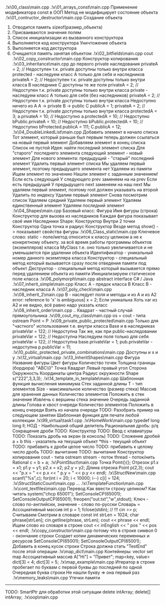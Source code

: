 .\!x\00_class\main.cpp
.\!x\01_arrays_const\main.cpp
Применение модификатора const в ООП
Метод не модифицирует состояние объекта
.\!x\01_contructor_destructor\main.cpp
Создание объекта
1. Отводится память sizeof(размер_объекта)
2. Присваиваются значения полям
3. Список инициализации из вызванного
конструктора
4. Выполняется код конструктора
Уничтожение объекта
1. Выполняется код деструктора
2. Очищается память занятая объектом
.\!x\02_bitfields\main.cpp
cout
.\!x\02_copy_constructor\main.cpp
Конструктор копирования
.\!x\03_inheritance\main.cpp
до первого private наследования
privateA = 2; // Недоступен
т.к. private доступны только внутри класса
protected - наследуем класс A
только для себя и наследников
privateA = 2; // Недоступен
т.к. private доступны только внутри класса
В наследнике C доступны те же поля
privateA = 2; // Недоступен
т.к. private доступны только внутри класса
private - наследуем класс A
только для себя (без наследников)
privateA = 2; // Недоступен
т.к. private доступны только внутри класса
Недоступно ничего из A
A -> private B -> public C
publicA = 1;
privateA = 2; // Недоступен
т.к. private доступны только внутри класса
protectedA = 3;
a.privateA = 10; // Недоступно
a.protectedA = 10; // Недоступно
bPublic.privateA = 10; // Недоступно
bPublic.protectedA = 10; // Недоступно
bProtected.publicA = 111;
C.publicA = 12;
.\!x\04_DoubleLinkedList\main.cpp
Добавить элемент в начало списка
Тот элемент, который раньше был первым
теперь должен ссылаться на новый первый элемент
Добавляем элемент в конец списка
Список не пустой
Идея: найти последний элемент списка
Для "старого" последнего элемента
следующий элемент - новый элемент
Для нового элемента: предыдущий -
"старый" последний элемент
Удалить первый элемент списка
Мы удаляем первый элемент, поэтому
предыдущего элемента нет
Удаляем из памяти
Ищем элемент по значению
Нашли элемент с заданным значением!
Если есть следующий
У следующего prev заменяем на на prev
Если есть предыдущий
У предыдущего next заменяем на наш next
Мы удаляем первый элемент, поэтому
root должен указывать на второй
Удалить по индексу
Удалим первый элемент
Снова посмотрим список
Удаляем средний
Удаляем первый элемент
Удаляем единственный элемент
Удаляем последний элемент
.\!x\04_Shapes\main.cpp
Базовый класс: Фигура
Имя фигуры (строка)
Конструктор для вызова из наследников
Каждая фигура показывает своё имя
Наследники Shape:
Конструктор
Внутри 2 точки
Конструктор
Одна точка и радиус
Конструктор
Везде метод show() -> показывает свойства фигуры
.\!x\06_Class_static\main.cpp
Ключевое слово: static -
поле/метод относится к классу целиком
а не к конкретному объекту.
за всё время работы программы объектов
(экземпляров) класса MyClass
т.е. оно только увеличивается и не
уменьшается при удалении объекта
Идентификатор - уникальный номер
данного экземпляра класса
Конструктор - специальный метод
который вызывается сразу после
отведения памяти под объект
Деструктор - специальный метод
который вызывается прямо перед
удалением объекта из памяти
Инициализируем статическое поле класса
.\!x\06_polymorph\main.cpp
abstract
interface  C# / Java
.\!x\07_inherit_simple\main.cpp
Класс A - предок класса B
Класс B - наследник класса A
.\!x\07_poly_check\main.cpp
.\!x\08_inherit_2\main.cpp
B - наследует поля и методы и из A и из A2
error: reference to 'x' is ambiguous|
x = 2;
Если уникальна
Хоть var из A2 и не видно, всё равно надо
указать класс
.\!x\08_inherit_order\main.cpp
..
Квадрат - частный случай прямоугольника
.\!x\09_cout_my_class\main.cpp
os = cout - типа ostream
Point = P
.\!x\09_private_public_protected\main.cpp
Только для "частного" использования
т.е. внутри класса Base
и в наследниках
privateVar = 122; // Недоступна
Так же, как при public-наследовании
privateVar = 122; // Недоступна
Наследуем поля только для себя
privateVar = 122; // Недоступна
base.privateVar = 1;
pub.privateVar - недоступна
p.publicVar = 11;
.\!x\10_public_protected_private_combinations\main.cpp
Доступны и x и y
.\!x\12_virtual\main.cpp
.\!x\13_InheritShapes\main.cpp
Фигура
Название фигуры
Цвет фигуры
Количество точек
Толщина границы (бордюра)
"ABC\0"
Точка
Квадрат
Левый правый угол
Сторона
Окружность
Координаты центра
Радиус окружности
Shape s("222",3,3,3);
.\!x\14_template_in_template\main.cpp
Шаблонная функция вычисления минимума
Стек заданной длины
T - тип элементов
Size - максимальное количество
(размер стека)
Массив для хранения данных
Количество элементов
Положить в стек значение
Извлечь с вершины стека значение
Очередь заданной длины
Голова и хвост очереди
Количество элементов
Положить в конец очереди
Взять из начала очереди
TODO: Разобрать пример на следующем занятии
Шаблонная функция для печати любой коллекции
.\!x\99_virtual\task1.cpp
.\!x\HomeWork\main.cpp
typedef long long ll;
НОД - Наибольший общий делитель
Рациональная дробь: p/q
Сокращение дроби
TODO: Конструктор
TODO: Ввод с клавиатуры
TODO: Показать дробь на экран (в консоль)
TODO: Сложение дробей
a + b
this - указатель на текущий объект
*this - текущий объект
TODO: прибавить к дроби целое число
TODO: прибавить к целому число дробь
TODO: вычитание
TODO: вычитание
Конструктор копирования
cout - типа ostream
stream - поток
thread - поток/нить
Rational c = b + a;
.\!x\PointStuct\main.cpp
Точка
Point(){};
Отрезок
p1.x = x1;  p1.y = y1;
p2.x = x2;  p2.y = y2;
Длина отрезка
Point p(2,3);
cout << "p.x = " << p.x << "  p.y = " << p.y << endl;
.\!x\StructNew\main.cpp
scanf("%s",c);
for(int i = 20; i < 10000; i--)
c[i] = 124;
.\!x\StructStaticCount\main.cpp
...
.\!x\TemplateFunction\main.cpp
.\!x\cont_textfiles\main.cpp
Перевод
Как ввести строку целиком?
Как читать
system("chcp 65001");
SetConsoleCP(65001);
SetConsoleOutputCP(65001);
freopen("out.txt","w",stdout);
Ключ - слово по-английски,
значение - слово по-русски
Словарь = Ассоциативный массив
int p = 1;
fclose(stdin); // !!!
cin >> p;
Считываем
Смотрим в словаре
const int strLen = 1024;
char phrase[strLen];
cin.getline(phrase, strLen);
cout << phrase << endl;
Ищем слово из словаря в строке
cout << inEnglish << " pos " << pos << endl;
.\!x\copy_constructor\main.cpp
потому что в строке символ 0 - окончание строки
Создает копии динамических переменных и ресурсов
SetConsoleCP(65001);
SetConsoleOutputCP(65001);
Добавить в конец кусок строки
Строка должна стать "TestEnd" после этой операции
.\!x\map_dict\main.cpp
Контейнеры:
vector
set
map
Ассоциативный массив
A["Hi"] = "Привет";
map<key, value>
dict[3] = 4;
dict[3] = 5;
.\!x\map_example\main.cpp
Итератор в строке пробегает по буквам
с первой буквы до последней по одной
Очередная буква строки
Не нашли букву => она первый раз
.\!x\memory_leaks\main.cpp
Утечки памяти
-------------
TODO: SmartPtr для обработки этой ситуации
delete intArray;
delete[] intArray;
.\!x\oop\main.cpp
